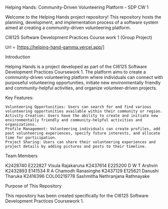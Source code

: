 Helping Hands: Community-Driven Volunteering Platform - SDP CW 1

Welcome to the Helping Hands project repository! This repository hosts the planning, development, and implementation process of a software system aimed at creating a community-driven volunteering platform.

CI6125 Software Development Practices Course work 1 (Group Project)

Url = [https://helping-hand-gamma.vercel.app/]

Introduction

Helping Hands is a project developed as part of the CI6125 Software Development Practices Coursework 1. The platform aims to create a community-driven volunteering platform where individuals can connect with purposeful volunteering opportunities, initiate new environmentally friendly and community-helpful activities, and organize volunteer-driven projects.

Key Features:

    Volunteering Opportunities: Users can search for and find various volunteering opportunities available within their community or region.
    Activity Creation: Users have the ability to create and initiate new environmentally friendly and community-helpful activities and organizations.
    Profile Management: Volunteering individuals can create profiles, add past volunteering experiences, specify future interests, and allocate time for participation.
    Project Sharing: Users can share their volunteering experiences and project details by adding pictures and posts to their timeline.

Team Members

K2428740 E222827 Visula Rajakaruna
K2437614 E225200 D W T Arshvin
K2432893 E141534 R A Chamodh Ranasinghe
K2437129 E125621 Danushi Tharuka
K2416396 COL00219778 Sashmitha Nethranjana Rathnayake

Purpose of This Repository

This repository has been created specifically for the CI6125 Software Development Practices Coursework 1.


